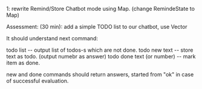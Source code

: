 
 1:  rewrite Remind/Store Chatbot mode using Map.
   (change RemindeState to Map)  

 

Assessment:  (30 min):  add a simple TODO list to our chatbot, use Vector 

It should understand next command:

  todo list -- output list of todos-s which are not done.
  todo new text  --  store text as todo. (output numebr as answer)
  todo done text (or number) --  mark item as done.

new and done commands should return answers, started from "ok" in case of successful evaluation.



